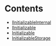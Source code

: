 

# Contents
- [IInitializableInternal](IInitializable.sol/interface.IInitializableInternal.md)
- [IInitializable](IInitializable.sol/interface.IInitializable.md)
- [Initializable](Initializable.sol/abstract.Initializable.md)
- [InitializableStorage](InitializableStorage.sol/library.InitializableStorage.md)
